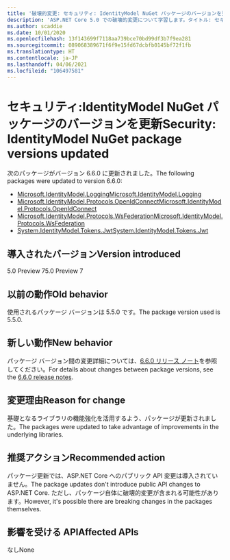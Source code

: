 ```yaml
---
title: '破壊的変更: セキュリティ: IdentityModel NuGet パッケージのバージョンを更新'
description: 'ASP.NET Core 5.0 での破壊的変更について学習します。タイトル: セキュリティ: IdentityModel NuGet パッケージのバージョンを更新'
ms.author: scaddie
ms.date: 10/01/2020
ms.openlocfilehash: 13f143699f7118aa739bce70bd99df3b7f9ea281
ms.sourcegitcommit: 089068389671f6f9e15fd67dcbfb0145bf72f1fb
ms.translationtype: HT
ms.contentlocale: ja-JP
ms.lasthandoff: 04/06/2021
ms.locfileid: "106497581"
---
```

# <a name="security-identitymodel-nuget-package-versions-updated"></a><span data-ttu-id="69bcf-103">セキュリティ:IdentityModel NuGet パッケージのバージョンを更新</span><span class="sxs-lookup"><span data-stu-id="69bcf-103">Security: IdentityModel NuGet package versions updated</span></span>

<span data-ttu-id="69bcf-104">次のパッケージがバージョン 6.6.0 に更新されました。</span><span class="sxs-lookup"><span data-stu-id="69bcf-104">The following packages were updated to version 6.6.0:</span></span>

- [<span data-ttu-id="69bcf-105">Microsoft.IdentityModel.Logging</span><span class="sxs-lookup"><span data-stu-id="69bcf-105">Microsoft.IdentityModel.Logging</span></span>](https://www.nuget.org/packages/Microsoft.IdentityModel.Logging)
- [<span data-ttu-id="69bcf-106">Microsoft.IdentityModel.Protocols.OpenIdConnect</span><span class="sxs-lookup"><span data-stu-id="69bcf-106">Microsoft.IdentityModel.Protocols.OpenIdConnect</span></span>](https://www.nuget.org/packages/Microsoft.IdentityModel.Protocols.OpenIdConnect)
- [<span data-ttu-id="69bcf-107">Microsoft.IdentityModel.Protocols.WsFederation</span><span class="sxs-lookup"><span data-stu-id="69bcf-107">Microsoft.IdentityModel.Protocols.WsFederation</span></span>](https://www.nuget.org/packages/Microsoft.IdentityModel.Protocols.WsFederation)
- [<span data-ttu-id="69bcf-108">System.IdentityModel.Tokens.Jwt</span><span class="sxs-lookup"><span data-stu-id="69bcf-108">System.IdentityModel.Tokens.Jwt</span></span>](https://www.nuget.org/packages/System.IdentityModel.Tokens.Jwt)

## <a name="version-introduced"></a><span data-ttu-id="69bcf-109">導入されたバージョン</span><span class="sxs-lookup"><span data-stu-id="69bcf-109">Version introduced</span></span>

<span data-ttu-id="69bcf-110">5.0 Preview 7</span><span class="sxs-lookup"><span data-stu-id="69bcf-110">5.0 Preview 7</span></span>

## <a name="old-behavior"></a><span data-ttu-id="69bcf-111">以前の動作</span><span class="sxs-lookup"><span data-stu-id="69bcf-111">Old behavior</span></span>

<span data-ttu-id="69bcf-112">使用されるパッケージ バージョンは 5.5.0 です。</span><span class="sxs-lookup"><span data-stu-id="69bcf-112">The package version used is 5.5.0.</span></span>

## <a name="new-behavior"></a><span data-ttu-id="69bcf-113">新しい動作</span><span class="sxs-lookup"><span data-stu-id="69bcf-113">New behavior</span></span>

<span data-ttu-id="69bcf-114">パッケージ バージョン間の変更詳細については、[6.6.0 リリース ノート](https://github.com/AzureAD/azure-activedirectory-identitymodel-extensions-for-dotnet/releases/tag/6.6.0)を参照してください。</span><span class="sxs-lookup"><span data-stu-id="69bcf-114">For details about changes between package versions, see the [6.6.0 release notes](https://github.com/AzureAD/azure-activedirectory-identitymodel-extensions-for-dotnet/releases/tag/6.6.0).</span></span>

## <a name="reason-for-change"></a><span data-ttu-id="69bcf-115">変更理由</span><span class="sxs-lookup"><span data-stu-id="69bcf-115">Reason for change</span></span>

<span data-ttu-id="69bcf-116">基礎となるライブラリの機能強化を活用するよう、パッケージが更新されました。</span><span class="sxs-lookup"><span data-stu-id="69bcf-116">The packages were updated to take advantage of improvements in the underlying libraries.</span></span>

## <a name="recommended-action"></a><span data-ttu-id="69bcf-117">推奨アクション</span><span class="sxs-lookup"><span data-stu-id="69bcf-117">Recommended action</span></span>

<span data-ttu-id="69bcf-118">パッケージ更新では、ASP.NET Core へのパブリック API 変更は導入されていません。</span><span class="sxs-lookup"><span data-stu-id="69bcf-118">The package updates don't introduce public API changes to ASP.NET Core.</span></span> <span data-ttu-id="69bcf-119">ただし、パッケージ自体に破壊的変更が含まれる可能性があります。</span><span class="sxs-lookup"><span data-stu-id="69bcf-119">However, it's possible there are breaking changes in the packages themselves.</span></span>

## <a name="affected-apis"></a><span data-ttu-id="69bcf-120">影響を受ける API</span><span class="sxs-lookup"><span data-stu-id="69bcf-120">Affected APIs</span></span>

<span data-ttu-id="69bcf-121">なし</span><span class="sxs-lookup"><span data-stu-id="69bcf-121">None</span></span>

<!--

### Category

ASP.NET Core

### Affected APIs

Not detectable via API analysis

-->
